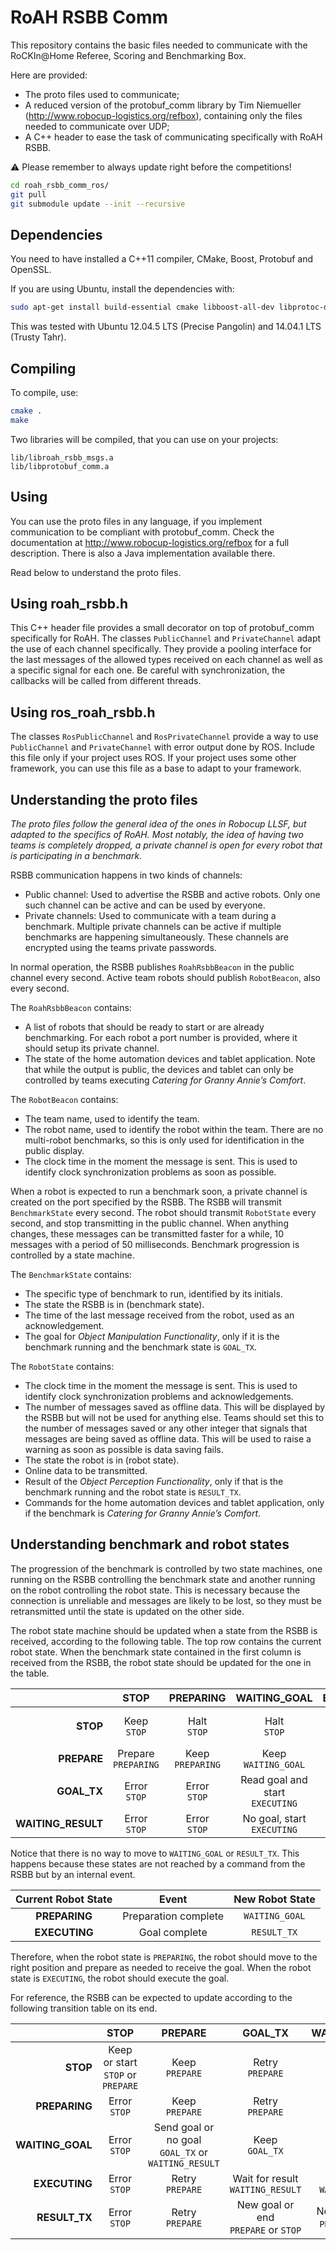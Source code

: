 RoAH RSBB Comm
==============

This repository contains the basic files needed to communicate with
the RoCKIn@Home Referee, Scoring and Benchmarking Box.

Here are provided:

- The proto files used to communicate;
- A reduced version of the protobuf_comm library by Tim Niemueller
(http://www.robocup-logistics.org/refbox), containing only the files
needed to communicate over UDP;
- A C++ header to ease the task of communicating specifically with
RoAH RSBB.

:warning: Please remember to always update right before the competitions!
```bash
cd roah_rsbb_comm_ros/
git pull
git submodule update --init --recursive
```


## Dependencies

You need to have installed a C++11 compiler, CMake, Boost, Protobuf
and OpenSSL.

If you are using Ubuntu, install the dependencies with:
```bash
sudo apt-get install build-essential cmake libboost-all-dev libprotoc-dev protobuf-compiler libssl-dev
```

This was tested with Ubuntu 12.04.5 LTS (Precise Pangolin) and
14.04.1 LTS (Trusty Tahr).


## Compiling

To compile, use:
```bash
cmake .
make
```

Two libraries will be compiled, that you can use on your projects:
```
lib/libroah_rsbb_msgs.a
lib/libprotobuf_comm.a
```


## Using

You can use the proto files in any language, if you implement
communication to be compliant with protobuf_comm. Check the
documentation at http://www.robocup-logistics.org/refbox for a
full description. There is also a Java implementation available
there.

Read below to understand the proto files.


## Using roah_rsbb.h

This C++ header file provides a small decorator on top of
protobuf_comm specifically for RoAH. The classes `PublicChannel` and
`PrivateChannel` adapt the use of each channel specifically. They
provide a pooling interface for the last messages of the allowed
types received on each channel as well as a specific signal for each
one. Be careful with synchronization, the callbacks will be called
from different threads.


## Using ros_roah_rsbb.h

The classes `RosPublicChannel` and `RosPrivateChannel` provide
a way to use `PublicChannel` and `PrivateChannel` with error output
done by ROS. Include this file only if your project uses ROS.
If your project uses some other framework, you can use this file
as a base to adapt to your framework.


## Understanding the proto files

*The proto files follow the general idea of the ones in Robocup LLSF,
but adapted to the specifics of RoAH. Most notably, the idea of
having two teams is completely dropped, a private channel is open
for every robot that is participating in a benchmark.*

RSBB communication happens in two kinds of channels:
- Public channel: Used to advertise the RSBB and active robots. Only
one such channel can be active and can be used by everyone.
- Private channels: Used to communicate with a team during a
benchmark. Multiple private channels can be active if multiple
benchmarks are happening simultaneously. These channels are
encrypted using the teams private passwords.

In normal operation, the RSBB publishes `RoahRsbbBeacon` in the
public channel every second. Active team robots should publish
`RobotBeacon`, also every second.

The `RoahRsbbBeacon` contains:
- A list of robots that should be ready to start or are already
benchmarking. For each robot a port number is provided, where
it should setup its private channel.
- The state of the home automation devices and tablet application.
Note that while the output is public, the devices and tablet can
only be controlled by teams executing *Catering for Granny Annie’s Comfort*.

The `RobotBeacon` contains:
- The team name, used to identify the team.
- The robot name, used to identify the robot within the team. There
are no multi-robot benchmarks, so this is only used for identification
in the public display.
- The clock time in the moment the message is sent. This is used to
identify clock synchronization problems as soon as possible.

When a robot is expected to run a benchmark soon, a private channel
is created on the port specified by the RSBB. The RSBB will transmit
`BenchmarkState` every second. The robot should transmit
`RobotState` every second, and stop transmitting in the public channel.
When anything changes, these messages can be transmitted faster for a
while, 10 messages with a period of 50 milliseconds. Benchmark
progression is controlled by a state machine.

The `BenchmarkState` contains:
- The specific type of benchmark to run, identified by its initials.
- The state the RSBB is in (benchmark state).
- The time of the last message received from the robot, used as an
acknowledgement.
- The goal for *Object Manipulation Functionality*, only if it is the
benchmark running and the benchmark state is `GOAL_TX`.

The `RobotState` contains:
- The clock time in the moment the message is sent. This is used to
identify clock synchronization problems and acknowledgements.
- The number of messages saved as offline data. This will be displayed
by the RSBB but will not be used for anything else. Teams should set
this to the number of messages saved or any other integer that signals
that messages are being saved as offline data. This will be used to
raise a warning as soon as possible is data saving fails.
- The state the robot is in (robot state).
- Online data to be transmitted.
- Result of the *Object Perception Functionality*, only if that is
the benchmark running and the robot state is `RESULT_TX`.
- Commands for the home automation devices and tablet application,
only if the benchmark is *Catering for Granny Annie’s Comfort*.


## Understanding benchmark and robot states

The progression of the benchmark is controlled by two state machines,
one running on the RSBB controlling the benchmark state and another
running on the robot controlling the robot state. This is necessary
because the connection is unreliable and messages are likely to be
lost, so they must be retransmitted until the state is updated on the
other side.

The robot state machine should be updated when a state from the RSBB
is received, according to the following table. The top row contains
the current robot state. When the benchmark state contained in the
first column is received from the RSBB, the robot state should be
updated for the one in the table.

|                    | **STOP**                  | **PREPARING**           | **WAITING_GOAL**                         | **EXECUTING**           | **RESULT_TX**                      |
|-------------------:|:-------------------------:|:-----------------------:|:----------------------------------------:|:-----------------------:|:----------------------------------:|
|           **STOP** | Keep    <br/> `STOP`      | Halt  <br/> `STOP`      | Halt                <br/> `STOP`         | Halt  <br/> `STOP`      | End of benchmark <br/> `STOP`      |
|        **PREPARE** | Prepare <br/> `PREPARING` | Keep  <br/> `PREPARING` | Keep                <br/> `WAITING_GOAL` | Error <br/> `STOP`      | New goal         <br/> `PREPARING` |
|        **GOAL_TX** | Error   <br/> `STOP`      | Error <br/> `STOP`      | Read goal and start <br/> `EXECUTING`    | Keep  <br/> `EXECUTING` | Keep             <br/> `RESULT_TX` |
| **WAITING_RESULT** | Error   <br/> `STOP`      | Error <br/> `STOP`      | No goal, start      <br/> `EXECUTING`    | Keep  <br/> `EXECUTING` | Keep             <br/> `RESULT_TX` |

Notice that there is no way to move to `WAITING_GOAL` or `RESULT_TX`.
This happens because these states are not reached by a command from
the RSBB but by an internal event.

| Current Robot State | Event                | New Robot State           |
|:-------------------:|:--------------------:|:-------------------------:|
| **PREPARING**       | Preparation complete | `WAITING_GOAL`            |
| **EXECUTING**       | Goal complete        | `RESULT_TX`               |

Therefore, when the robot state is `PREPARING`, the robot should move
to the right position and prepare as needed to receive the goal. When
the robot state is `EXECUTING`, the robot should execute the goal.

For reference, the RSBB can be expected to update according to the
following transition table on its end.

|                  | **STOP**                                | **PREPARE**                                              | **GOAL_TX**                               | **WAITING_RESULT**                        |
|-----------------:|:---------------------------------------:|:--------------------------------------------------------:|:-----------------------------------------:|:-----------------------------------------:|
|         **STOP** | Keep or start <br/> `STOP` or `PREPARE` | Keep                 <br/> `PREPARE`                     | Retry           <br/> `PREPARE`           | Retry           <br/> `PREPARE`           |
|    **PREPARING** | Error         <br/> `STOP`              | Keep                 <br/> `PREPARE`                     | Retry           <br/> `PREPARE`           | Retry           <br/> `PREPARE`           |
| **WAITING_GOAL** | Error         <br/> `STOP`              | Send goal or no goal <br/> `GOAL_TX` or `WAITING_RESULT` | Keep            <br/> `GOAL_TX`           | Retry           <br/> `PREPARE`           |
|    **EXECUTING** | Error         <br/> `STOP`              | Retry                <br/> `PREPARE`                     | Wait for result <br/> `WAITING_RESULT`    | Keep            <br/> `WAITING_RESULT`    |
|    **RESULT_TX** | Error         <br/> `STOP`              | Retry                <br/> `PREPARE`                     | New goal or end <br/> `PREPARE` or `STOP` | New goal or end <br/> `PREPARE` or `STOP` |
